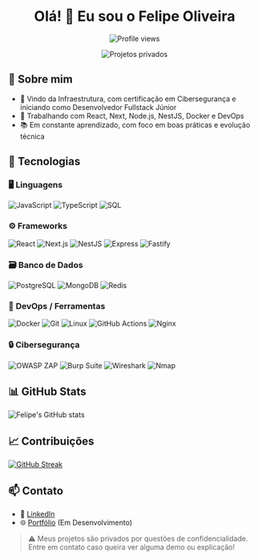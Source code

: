 <h1 align="center">Olá! 👋 Eu sou o Felipe Oliveira</h1>

<p align="center">
  <img src="https://komarev.com/ghpvc/?username=felipeoliveira&style=flat-square" alt="Profile views" />
</p>

<p align="center">
  <img src="https://img.shields.io/badge/%F0%9F%94%92%20Projetos-Privados-critical?style=for-the-badge&logo=github" alt="Projetos privados">
</p>

## 💼 Sobre mim
- 🔐 Vindo da Infraestrutura, com certificação em Cibersegurança e iniciando como Desenvolvedor Fullstack Júnior
- 🚀 Trabalhando com React, Next, Node.js, NestJS, Docker e DevOps
- 📚 Em constante aprendizado, com foco em boas práticas e evolução técnica

## 🧰 Tecnologias

### 🖥️ **Linguagens**
![JavaScript](https://img.shields.io/badge/-JavaScript-black?style=flat-square&logo=javascript)
![TypeScript](https://img.shields.io/badge/-TypeScript-3178C6?style=flat-square&logo=typescript)
![SQL](https://img.shields.io/badge/-SQL-003B57?style=flat-square&logo=postgresql)

### ⚙️ **Frameworks**
![React](https://img.shields.io/badge/-React-61DAFB?style=flat-square&logo=react)
![Next.js](https://img.shields.io/badge/-Next.js-000000?style=flat-square&logo=nextdotjs)
![NestJS](https://img.shields.io/badge/-NestJS-E0234E?style=flat-square&logo=nestjs)
![Express](https://img.shields.io/badge/-Express-000000?style=flat-square&logo=express)
![Fastify](https://img.shields.io/badge/-Fastify-000000?style=flat-square&logo=fastify)

### 🗃️ **Banco de Dados**
![PostgreSQL](https://img.shields.io/badge/-PostgreSQL-336791?style=flat-square&logo=postgresql)
![MongoDB](https://img.shields.io/badge/-MongoDB-47A248?style=flat-square&logo=mongodb)
![Redis](https://img.shields.io/badge/-Redis-DC382D?style=flat-square&logo=redis)

### 🚀 **DevOps / Ferramentas**
![Docker](https://img.shields.io/badge/-Docker-2496ED?style=flat-square&logo=docker)
![Git](https://img.shields.io/badge/-Git-F05032?style=flat-square&logo=git)
![Linux](https://img.shields.io/badge/-Linux-FCC624?style=flat-square&logo=linux)
![GitHub Actions](https://img.shields.io/badge/-GitHub%20Actions-2088FF?style=flat-square&logo=githubactions)
![Nginx](https://img.shields.io/badge/-Nginx-009639?style=flat-square&logo=nginx)

### 🔒 **Cibersegurança**
![OWASP ZAP](https://img.shields.io/badge/-OWASP%20ZAP-1C1C1C?style=flat-square&logo=owasp)
![Burp Suite](https://img.shields.io/badge/-Burp%20Suite-FF6600?style=flat-square&logo=burpsuite)
![Wireshark](https://img.shields.io/badge/-Wireshark-1679A7?style=flat-square&logo=wireshark)
![Nmap](https://img.shields.io/badge/-Nmap-4F5D95?style=flat-square&logo=nmap)

## 📊 GitHub Stats
![Felipe's GitHub stats](https://github-readme-stats.vercel.app/api?username=felipeoliveira&show_icons=true&theme=tokyonight)

## 📈 Contribuições
[![GitHub Streak](https://streak-stats.demolab.com/?user=felipeoliveira&theme=tokyonight)](https://git.io/streak-stats)

## 📫 Contato
- 💼 [LinkedIn](https://www.linkedin.com/in/felipe-oliveira-255628252/)
- 🌐 [Portfólio](https://seuportfolio.com) (Em Desenvolvimento)

> ⚠️ Meus projetos são privados por questões de confidencialidade. Entre em contato caso queira ver alguma demo ou explicação!
